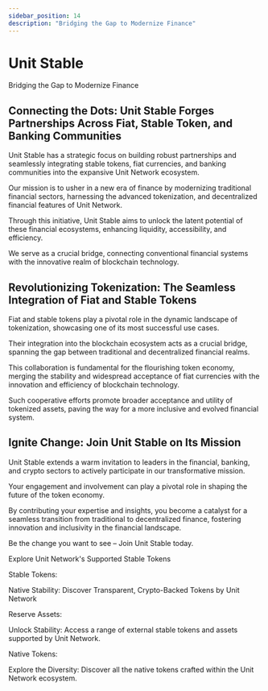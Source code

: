 ```yaml
---
sidebar_position: 14
description: "Bridging the Gap to Modernize Finance"
---
```


# Unit Stable

Bridging the Gap to Modernize Finance

## Connecting the Dots: Unit Stable Forges Partnerships Across Fiat, Stable Token, and Banking Communities

Unit Stable has a strategic focus on building robust partnerships and seamlessly integrating stable tokens, fiat currencies, and banking communities into the expansive Unit Network ecosystem.

Our mission is to usher in a new era of finance by modernizing traditional financial sectors, harnessing the advanced tokenization, and decentralized financial features of Unit Network.

Through this initiative, Unit Stable aims to unlock the latent potential of these financial ecosystems, enhancing liquidity, accessibility, and efficiency.

We serve as a crucial bridge, connecting conventional financial systems with the innovative realm of blockchain technology.

## Revolutionizing Tokenization: The Seamless Integration of Fiat and Stable Tokens

Fiat and stable tokens play a pivotal role in the dynamic landscape of tokenization, showcasing one of its most successful use cases.

Their integration into the blockchain ecosystem acts as a crucial bridge, spanning the gap between traditional and decentralized financial realms.

This collaboration is fundamental for the flourishing token economy, merging the stability and widespread acceptance of fiat currencies with the innovation and efficiency of blockchain technology.

Such cooperative efforts promote broader acceptance and utility of tokenized assets, paving the way for a more inclusive and evolved financial system.

## Ignite Change: Join Unit Stable on Its Mission

Unit Stable extends a warm invitation to leaders in the financial, banking, and crypto sectors to actively participate in our transformative mission.

Your engagement and involvement can play a pivotal role in shaping the future of the token economy.

By contributing your expertise and insights, you become a catalyst for a seamless transition from traditional to decentralized finance, fostering innovation and inclusivity in the financial landscape.

Be the change you want to see – Join Unit Stable today.

Explore Unit Network's Supported Stable Tokens

<div class="docs-grid-alt">
  <div class="docs-card-alt">
    <div class="docs-card-alt-header">
      <span>Stable Tokens:</span>
    </div>
    <div class="docs-card-alt-description">
      <p>
        Native Stability: Discover Transparent, Crypto-Backed Tokens by Unit Network
      </p>
    </div>
  </div>
  <div class="docs-card-alt">
    <div class="docs-card-alt-header">
      <span>Reserve Assets:</span>
    </div>
    <div class="docs-card-alt-description">
      <p>
        Unlock Stability: Access a range of external stable tokens and assets supported by Unit Network.
      </p>
    </div>
  </div>
  <div class="docs-card-alt">
    <div class="docs-card-alt-header">
      <span>Native Tokens:</span>
    </div>
    <div class="docs-card-alt-description">
      <p>
        Explore the Diversity: Discover all the native tokens crafted within the Unit Network ecosystem.
      </p>
    </div>
  </div>
</div>
